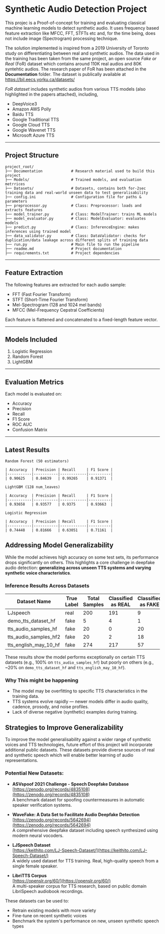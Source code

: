 
# Synthetic Audio Detection Project

This projec is a Proof-of-concept for training and evaluating classical machine learning models to detect synthetic audio. It uses frequency based feature extraction like MFCC, FFT, STFTs etc and, for the time being, does not include image (Spectrogram) processing technique. 

The solution implemented is inspired from a 2019 University of Toronto study on differentiating between real and synthetic audios. The data used in the training has been taken from the same project, an open source *Fake or Real* (FoR) dataset which contains around 110K real audios and 80K syntehtic audios. The research paper of FoR has been attached in the **Documentation** folder. The dataset is publically available at https://bil.eecs.yorku.ca/datasets/ 

*FoR dataset* includes synthetic audios from various TTS models (also highlighted in the papers attached), including, 
- DeepVoice3
- Amazon AWS Polly
- Baidu TTS
- Google Traditional TTS
- Google Cloud TTS
- Google Wavenet TTS
- Microsoft Azure TTS

---

## Project Structure

```
project_root/
├── Documentation             # Research material used to build this project
├── Models/                   # Trained models, and evaluation metrrices
├── Datasets/                 # Datasets, contains both for-2sec training data and real-world unseen data to test generalisability
├── config.ini                # Configuration file for paths & parameters
├── preprocessor.py           # Class: Preprocessor: loads and extracts features
├── model_trainer.py          # Class: ModelTrainer: trains ML models
├── model_evaluator.py        # Class: ModelEvaluator: evaluates models
├── predict.py                # Class: InferenceEngine: makes inferences using trained model
├── data_validator.py         # Class: DataValidator: checks for duplication/data leakage across different splits of training data
├── run.py                    # Main file to run the pipeline
├── readme.md                 # Project documentation
├── requirements.txt          # Project dependencies
```

---
## Feature Extraction

The following features are extracted for each audio sample:
- FFT (Fast Fourier Transform)
- STFT (Short-Time Fourier Transform)
- Mel-Spectrogram (128 and 1024 mel bands)
- MFCC (Mel-Frequency Cepstral Coefficients)

Each feature is flattened and concatenated to a fixed-length feature vector.

---

## Models Included

1. Logistic Regression
2. Random Forest
3. LightGBM

---

## Evaluation Metrics

Each model is evaluated on:
- Accuracy
- Precision
- Recall
- F1 Score
- ROC AUC
- Confusion Matrix

---

## Latest Results
```
Random Forest (50 estimators)

| Accuracy  | Precision | Recall     | F1 Score |
|-----------|-----------|------------|----------|
| 0.90625   | 0.84639   | 0.99265    | 0.91371  |

LightGBM (128 num_leaves)

| Accuracy  | Precision | Recall     | F1 Score |
|-----------|-----------|------------|----------|
| 0.93658   | 0.93577   | 0.9375     | 0.93663  |

Logistic Regression

| Accuracy  | Precision | Recall     | F1 Score |
|-----------|-----------|------------|----------|
| 0.74448   | 0.81666   | 0.63051    | 0.71161  |

```

## Addressing Model Generalizability

While the model achieves high accuracy on some test sets, its performance drops significantly on others. This highlights a core challenge in deepfake audio detection: **generalizing across unseen TTS systems and varying synthetic voice characteristics**.

### Inference Results Across Datasets

| Dataset Name                  | True Label | Total Samples | Classified as REAL | Classified as FAKE | Accuracy |
|------------------------------|------------|----------------|---------------------|---------------------|----------|
| LJspeech                     | real       | 200            | 191                 | 9                   | 0.95     |
| demo_tts_dataset_hf          | fake       | 5              | 4                   | 1                   | 0.20     |
| tts_audio_samples_hf         | fake       | 20             | 0                   | 20                  | 1.00     |
| tts_audio_samples_hf2        | fake       | 20             | 2                   | 18                  | 0.90     |
| tts_english_may_10_hf        | fake       | 274            | 217                 | 57                  | 0.21     |

These results show the model performs exceptionally on certain TTS datasets (e.g., 100% on `tts_audio_samples_hf`) but poorly on others (e.g., ~20% on `demo_tts_dataset_hf` and `tts_english_may_10_hf`).

### Why This might be happening

- The model may be overfitting to specific TTS characteristics in the training data.
- TTS systems evolve rapidly — newer models differ in audio quality, cadence, prosody, and noise profiles.
- Lack of diverse negative (synthetic) examples during training.

## Strategies to Improve Generalizability

To improve the model generalisability against a wider range of synthetic voices and TTS technologies, future effort of this project will incorporate additional public datasets. These datasets provide diverse sources of real and synthetic speech which will enable better learning of audio representations.


### Potential New Datasets:

- **ASVspoof 2021 Challenge - Speech Deepfake Database**  
  [https://zenodo.org/records/4835108](https://zenodo.org/records/4835108)  
  A benchmark dataset for spoofing countermeasures in automatic speaker verification systems.

- **WaveFake: A Data Set to Facilitate Audio Deepfake Detection**  
  [https://zenodo.org/records/5642694](https://zenodo.org/records/5642694)  
  A comprehensive deepfake dataset including speech synthesized using modern neural vocoders.

- **LJSpeech Dataset**  
  [https://keithito.com/LJ-Speech-Dataset/](https://keithito.com/LJ-Speech-Dataset/)  
  A widely used dataset for TTS training. Real, high-quality speech from a single female speaker.

- **LibriTTS Corpus**  
  [https://openslr.org/60/](https://openslr.org/60/)  
  A multi-speaker corpus for TTS research, based on public domain LibriSpeech audiobook recordings.

These datasets can be used to:
- Retrain existing models with more variety
- Fine-tune on recent synthetic voices
- Benchmark the system's performance on new, unseen synthetic speech types

